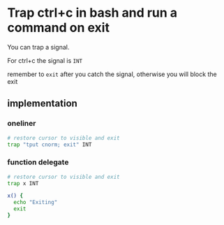 # Trap ctrl+c in bash and run a command on exit

You can trap a signal. 

For ctrl+c the signal is `INT`

remember to `exit` after you catch the signal, otherwise you will block the exit

## implementation

### oneliner

```bash
# restore cursor to visible and exit
trap "tput cnorm; exit" INT
```

### function delegate

```bash
# restore cursor to visible and exit
trap x INT

x() {
  echo "Exiting"
  exit
}
```
